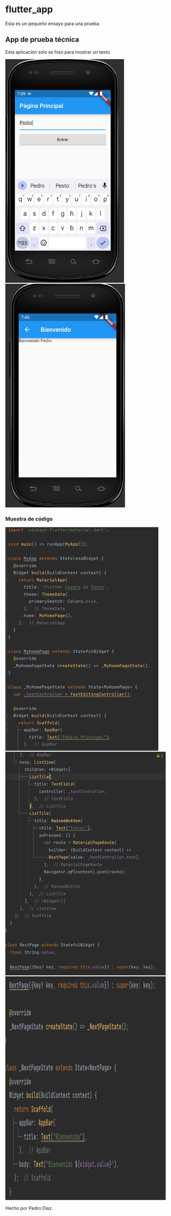 # flutter_app

Esta es un pequeño ensayo para una prueba

## App de prueba técnica

Esta aplicación solo se hizo para mostrar un texto.

<img height="700" src="./Images/PagPrincipal.png"/>
<img height="700" src="./Images/PagBien.png"/>

### Muestra de código

<img height="700" src="./Images/Code1.png"/>
<img height="700" src="./Images/Code2.png"/>
<img height="700" src="./Images/Code3.png"/>

Hecho por Pedro Díaz.
